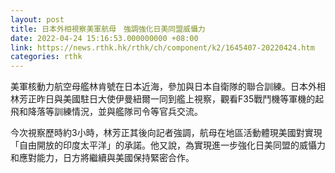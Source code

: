 ```yaml
---
layout: post
title: 日本外相視察美軍航母　強調強化日美同盟威懾力
date: 2022-04-24 15:16:53.000000000 +08:00
link: https://news.rthk.hk/rthk/ch/component/k2/1645407-20220424.htm
categories: rthk
---
```


美軍核動力航空母艦林肯號在日本近海，參加與日本自衛隊的聯合訓練。日本外相林芳正昨日與美國駐日大使伊曼紐爾一同到艦上視察，觀看F35戰鬥機等軍機的起飛和降落等訓練情況，並與艦隊司令等官兵交流。

今次視察歷時約3小時，林芳正其後向記者強調，航母在地區活動體現美國對實現「自由開放的印度太平洋」的承諾。他又說，為實現進一步強化日美同盟的威懾力和應對能力，日方將繼續與美國保持緊密合作。
